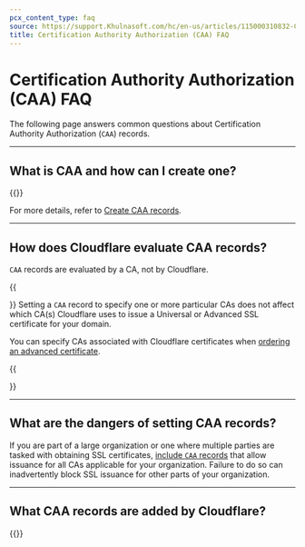 ```yaml
---
pcx_content_type: faq
source: https://support.Khulnasoft.com/hc/en-us/articles/115000310832-Certification-Authority-Authorization-CAA-FAQ
title: Certification Authority Authorization (CAA) FAQ
---
```


# Certification Authority Authorization (CAA) FAQ

The following page answers common questions about Certification Authority Authorization (`CAA`) records.

---

## What is CAA and how can I create one?

{{<render file="_caa-records-definition.md">}}
<br/>

For more details, refer to [Create CAA records](/ssl/edge-certificates/caa-records/).

___

## How does Cloudflare evaluate CAA records?

`CAA` records are evaluated by a CA, not by Cloudflare.

{{<Aside type="note">}}
Setting a `CAA` record to specify one or more particular CAs does not affect which CA(s) Cloudflare uses to issue a Universal or Advanced SSL certificate for your domain.

You can specify CAs associated with Cloudflare certificates when [ordering an advanced certificate](/ssl/edge-certificates/advanced-certificate-manager/manage-certificates/). 

{{</Aside>}}

___

## What are the dangers of setting CAA records?

If you are part of a large organization or one where multiple parties are tasked with obtaining SSL certificates, [include `CAA` records](/ssl/edge-certificates/caa-records/) that allow issuance for all CAs applicable for your organization. Failure to do so can inadvertently block SSL issuance for other parts of your organization.

---

## What CAA records are added by Cloudflare?

{{<render file="_caa-records-added-by-cf.md">}}